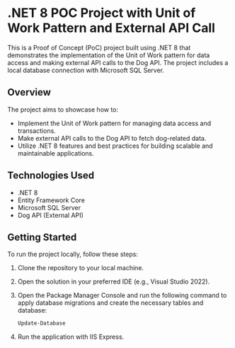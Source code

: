 # .NET 8 POC Project with Unit of Work Pattern and External API Call

This is a Proof of Concept (PoC) project built using .NET 8 that demonstrates the implementation of the Unit of Work pattern for data access and making external API calls to the Dog API. The project includes a local database connection with Microsoft SQL Server.

## Overview

The project aims to showcase how to:

- Implement the Unit of Work pattern for managing data access and transactions.
- Make external API calls to the Dog API to fetch dog-related data.
- Utilize .NET 8 features and best practices for building scalable and maintainable applications.

## Technologies Used

- .NET 8
- Entity Framework Core
- Microsoft SQL Server
- Dog API (External API)

## Getting Started

To run the project locally, follow these steps:

1. Clone the repository to your local machine.
2. Open the solution in your preferred IDE (e.g., Visual Studio 2022).
3. Open the Package Manager Console and run the following command to apply database migrations and create the necessary tables and database:

   ```bash
   Update-Database
4. Run the application with IIS Express.